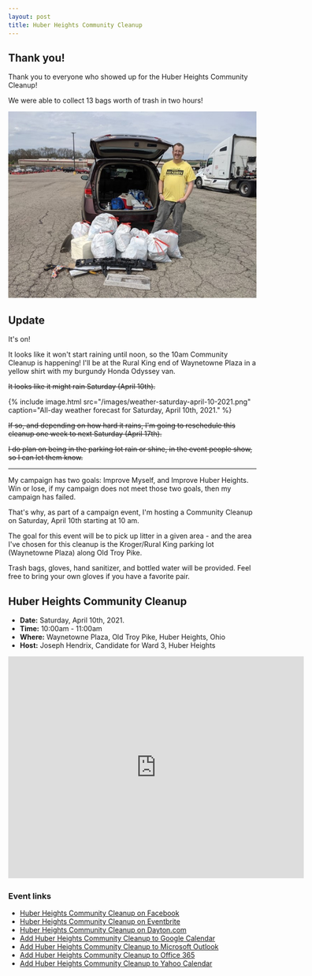 ```yaml
---
layout: post
title: Huber Heights Community Cleanup
---
```


## Thank you!

Thank you to everyone who showed up for the Huber Heights Community Cleanup!

We were able to collect 13 bags worth of trash in two hours!

![Joe Hendrix standing beside the collected trash and his van.](/images/april-community-clean-results.jpg)

## Update

It's on!

It looks like it won't start raining until noon, so the 10am Community Cleanup is happening! I'll be at the Rural King end of Waynetowne Plaza in a yellow shirt with my burgundy Honda Odyssey van.

~~It looks like it might rain Saturday (April 10th).~~

{% include image.html src="/images/weather-saturday-april-10-2021.png" caption="All-day weather forecast for Saturday, April 10th, 2021." %}

~~If so, and depending on how hard it rains, I'm going to reschedule this cleanup one week to next Saturday (April 17th).~~

~~I do plan on being in the parking lot rain or shine, in the event people show, so I can let them know.~~

---

My campaign has two goals: Improve Myself, and Improve Huber Heights. Win or lose, if my campaign does not meet those two goals, then my campaign has failed.

That's why, as part of a campaign event, I'm hosting a Community Cleanup on Saturday, April 10th starting at 10 am.

The goal for this event will be to pick up litter in a given area - and the area I've chosen for this cleanup is the Kroger/Rural King parking lot (Waynetowne Plaza) along Old Troy Pike.

Trash bags, gloves, hand sanitizer, and bottled water will be provided. Feel free to bring your own gloves if you have a favorite pair.

## Huber Heights Community Cleanup

* **Date:** Saturday, April 10th, 2021.
* **Time:** 10:00am - 11:00am
* **Where:** Waynetowne Plaza, Old Troy Pike, Huber Heights, Ohio
* **Host:** Joseph Hendrix, Candidate for Ward 3, Huber Heights

<iframe src="https://www.google.com/maps/embed?pb=!1m18!1m12!1m3!1d4330.903271664349!2d-84.14006069420678!3d39.865029164224026!2m3!1f0!2f0!3f0!3m2!1i1024!2i768!4f13.1!3m3!1m2!1s0x883f7d0641d41599%3A0x658bdb3f5071bb49!2sWaynetowne%20Plaza!5e0!3m2!1sen!2sus!4v1617367415280!5m2!1sen!2sus" width="600" height="450" style="border:0;" allowfullscreen="" loading="lazy"></iframe>

### Event links

* [Huber Heights Community Cleanup on Facebook](https://www.facebook.com/events/2752105881771805/)
* [Huber Heights Community Cleanup on Eventbrite](https://www.eventbrite.com/e/huber-heights-community-cleanup-tickets-149184606173)
* [Huber Heights Community Cleanup on Dayton.com](https://thingstodo.dayton.com/event/huber-heights-community-cleanup-p40p5n0l7p)
* [Add Huber Heights Community Cleanup to Google Calendar](https://www.google.com/calendar/render?action=TEMPLATE&text=Huber+Heights+Community+Cleanup&details=Help+keep+Huber+Heights+beautiful%21%0A%0AOn+Saturday%2C+April+10th+starting+at+10am%2C+Joseph+Hendrix%2C+Candidate+for+Ward+3+Huber+Heights%2C+will+be+hosting+a+community+cleanup+event.+The+goal+of+this+event+is+to+pick+up+litter+in+a+given+area.%0A%0AIt+will+be+at+the+Kroger%2FRural+King+parking+lot+%28Waynetowne+Plaza%29+along+Old+Troy+Pike.%0A%0ATrash+bags%2C+gloves%2C+hand+sanitizer%2C+and+bottled+water+will+be+provided.+Feel+free+to+bring+your+own+gloves+if+you+have+a+favorite+pair.&location=Waynetowne+Plaza%2C+Huber+Heights%2C+OH+45424%2C+USA&dates=20210410T140000Z%2F20210410T150000Z)
* [Add Huber Heights Community Cleanup to Microsoft Outlook](https://outlook.live.com/calendar/0/deeplink/compose?body=Help%20keep%20Huber%20Heights%20beautiful%21%0A%0AOn%20Saturday%2C%20April%2010th%20starting%20at%2010am%2C%20Joseph%20Hendrix%2C%20Candidate%20for%20Ward%203%20Huber%20Heights%2C%20will%20be%20hosting%20a%20community%20cleanup%20event.%20The%20goal%20of%20this%20event%20is%20to%20pick%20up%20litter%20in%20a%20given%20area.%0A%0AIt%20will%20be%20at%20the%20Kroger%2FRural%20King%20parking%20lot%20%28Waynetowne%20Plaza%29%20along%20Old%20Troy%20Pike.%0A%0ATrash%20bags%2C%20gloves%2C%20hand%20sanitizer%2C%20and%20bottled%20water%20will%20be%20provided.%20Feel%20free%20to%20bring%20your%20own%20gloves%20if%20you%20have%20a%20favorite%20pair.&enddt=2021-04-10T15%3A00%3A00%2B00%3A00&location=Waynetowne%20Plaza%2C%20Huber%20Heights%2C%20OH%2045424%2C%20USA&path=%2Fcalendar%2Faction%2Fcompose&rru=addevent&startdt=2021-04-10T14%3A00%3A00%2B00%3A00&subject=Huber%20Heights%20Community%20Cleanup%20)
* [Add Huber Heights Community Cleanup to Office 365](https://outlook.office.com/calendar/0/deeplink/compose?body=Help%20keep%20Huber%20Heights%20beautiful%21%0A%0AOn%20Saturday%2C%20April%2010th%20starting%20at%2010am%2C%20Joseph%20Hendrix%2C%20Candidate%20for%20Ward%203%20Huber%20Heights%2C%20will%20be%20hosting%20a%20community%20cleanup%20event.%20The%20goal%20of%20this%20event%20is%20to%20pick%20up%20litter%20in%20a%20given%20area.%0A%0AIt%20will%20be%20at%20the%20Kroger%2FRural%20King%20parking%20lot%20%28Waynetowne%20Plaza%29%20along%20Old%20Troy%20Pike.%0A%0ATrash%20bags%2C%20gloves%2C%20hand%20sanitizer%2C%20and%20bottled%20water%20will%20be%20provided.%20Feel%20free%20to%20bring%20your%20own%20gloves%20if%20you%20have%20a%20favorite%20pair.&enddt=2021-04-10T15%3A00%3A00%2B00%3A00&location=Waynetowne%20Plaza%2C%20Huber%20Heights%2C%20OH%2045424%2C%20USA&path=%2Fcalendar%2Faction%2Fcompose&rru=addevent&startdt=2021-04-10T14%3A00%3A00%2B00%3A00&subject=Huber%20Heights%20Community%20Cleanup%20)
* [Add Huber Heights Community Cleanup to Yahoo Calendar](https://calendar.yahoo.com/?desc=Help%20keep%20Huber%20Heights%20beautiful%21%0A%0AOn%20Saturday%2C%20April%2010th%20starting%20at%2010am%2C%20Joseph%20Hendrix%2C%20Candidate%20for%20Ward%203%20Huber%20Heights%2C%20will%20be%20hosting%20a%20community%20cleanup%20event.%20The%20goal%20of%20this%20event%20is%20to%20pick%20up%20litter%20in%20a%20given%20area.%0A%0AIt%20will%20be%20at%20the%20Kroger%2FRural%20King%20parking%20lot%20%28Waynetowne%20Plaza%29%20along%20Old%20Troy%20Pike.%0A%0ATrash%20bags%2C%20gloves%2C%20hand%20sanitizer%2C%20and%20bottled%20water%20will%20be%20provided.%20Feel%20free%20to%20bring%20your%20own%20gloves%20if%20you%20have%20a%20favorite%20pair.&et=20210410T150000Z&in_loc=Waynetowne%20Plaza%2C%20Huber%20Heights%2C%20OH%2045424%2C%20USA&st=20210410T140000Z&title=Huber%20Heights%20Community%20Cleanup%20&v=60)

<script type="application/ld+json">{"@context":"https://schema.org","@type":"Event","name":"Huber Heights Community Cleanup","description":"Help keep Huber Heights beautiful!\r\nOn Saturday, April 10th starting at 10am, Joseph Hendrix, Candidate for Ward 3 Huber Heights, will be hosting a community cleanup event. The goal of this event is to pick up litter in a given area.\r\nIt will be at the Kroger/Rural King parking lot (Waynetowne Plaza) along Old Troy Pike.\r\nTrash bags, gloves, hand sanitizer, and bottled water will be provided. Feel free to bring your own gloves if you have a favorite pair.","startDate":"2021-04-10T10:00","endDate":"2021-04-10T11:00","eventStatus":"https://schema.org/EventScheduled","eventAttendanceMode":"https://schema.org/OfflineEventAttendanceMode","location":{"@type":"Place","name":"Waynetowne Plaza, Huber Heights, Ohio","address":{"@type":"PostalAddress","streetAddress":"","addressLocality":"Huber Heights","addressRegion":"OH","postalCode":"45424","addressCountry":"US"}},"organizer":{"@type":"Person","name":"Joseph Hendrix, Candidate for Ward 3, Huber Heights","url":"https://www.joe4huberheights.com/"}}</script>
